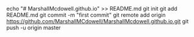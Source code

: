 echo "# MarshallMcdowell.github.io" >> README.md
git init
git add README.md
git commit -m "first commit"
git remote add origin https://github.com/MarshallMCdowell/MarshallMcdowell.github.io.git
git push -u origin master
